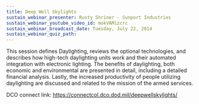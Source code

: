 ```yaml
---
title: Deep Well Skylights
sustain_webinar_presenter: Rusty Shriner - Sunport Industries
sustain_webinar_youtube_video_id: mokVAMizcrc
sustain_webinar_broadcast_date: Tuesday, July 22, 2014
sustain_webinar_quiz_path:
---
```


This session defines Daylighting, reviews the optional technologies, and describes how high-tech daylighting units work and their automated integration with electronic lighting. The benefits of daylighting, both economic and environmental are presented in detail, including a detailed financial analysis. Lastly, the increased productivity of people utilizing daylighting are discussed and related to the mission of the armed services.

DCO connect link: https://connectcol.dco.dod.mil/deepwellskylights/

